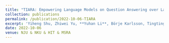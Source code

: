 ```yaml
---
title: "TIARA: Empowering Language Models on Question Answering over Large Knowledge Bases"
collection: publications
permalink: /publication/2022-10-06-TIARA
excerpt: 'Yiheng Shu, Zhiwei Yu, **Yuhan Li**, Börje Karlsson, Tingting Ma, Yuzhong Qu, Chin-Yew Lin<br> In *Proceedings of the 2022 Conference on Empirical Methods in Natural Language Processing (**EMNLP-2022, CCF-B**)*'
date: 2022-10-06
venue: NJU & NKU & HIT & MSRA
---
```


<!-- \[[PAPER](https://ieeexplore.ieee.org/document/9560019)\]  -->


<!-- Entity linking (EL) is the process of linking entity mentions appearing in web text with their corresponding entities in a knowledge base. EL plays an important role in the fields of knowledge engineering and data mining, underlying a variety of downstream applications such as knowledge base population, content analysis, relation extraction, and question answering. In recent years, deep learning (DL), which has achieved tremendous success in various domains, has also been leveraged in EL methods to surpass traditional machine learning based methods and yield the state-of-the-art performance. In this survey, we present a comprehensive review and analysis of existing DL based EL methods. First of all, we propose a new taxonomy, which organizes existing DL based EL methods using three axes: embedding, feature, and algorithm. Then we systematically survey the representative EL methods along the three axes of the taxonomy. Later, we introduce ten commonly used EL data sets and give a quantitative performance analysis of DL based EL methods over these data sets. Finally, we discuss the remaining limitations of existing methods and highlight some promising future directions. -->

<!-- Cite
=== -->

<!-- ```latex
@article{shen2021entity,
  title={Entity linking meets deep learning: Techniques and solutions},
  author={Shen, Wei and Li, Yuhan and Liu, Yinan and Han, Jiawei and Wang, Jianyong and Yuan, Xiaojie},
  journal={IEEE Transactions on Knowledge and Data Engineering},
  year={2021},
  publisher={IEEE}
}
``` -->